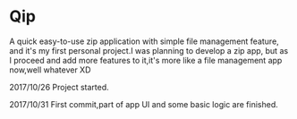 # Qip

A quick easy-to-use zip application with simple file management feature,
and it's my first personal project.I was planning to develop a zip app,
but as I proceed and add more features to it,it's more like a file management
app now,well whatever XD

2017/10/26 Project started.

2017/10/31 First commit,part of app UI and some basic logic are finished.